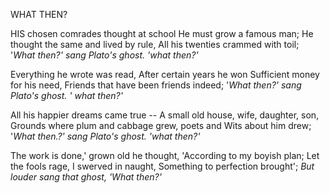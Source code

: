 WHAT THEN?

HIS chosen comrades thought at school
He must grow a famous man;
He thought the same and lived by rule,
All his twenties crammed with toil;
'*What then?' sang Plato's ghost.  'what then?'*

Everything he wrote was read,
After certain years he won
Sufficient money for his need,
Friends that have been friends indeed;
'*What then?' sang Plato's ghost.  ' what then?'*

All his happier dreams came true --
A small old house, wife, daughter, son,
Grounds where plum and cabbage grew,
poets and Wits about him drew;
'*What then.?' sang Plato's ghost.  'what then?'*

The work is done,' grown old he thought,
'According to my boyish plan;
Let the fools rage, I swerved in naught,
Something to perfection brought';
*But louder sang that ghost, 'What then?'*
